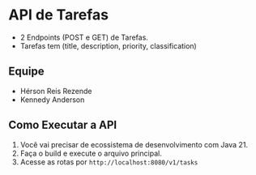 # API de Tarefas
- 2 Endpoints (POST e GET) de Tarefas.
- Tarefas tem (title, description, priority, classification)

## Equipe
- Hérson Reis Rezende
- Kennedy Anderson

## Como Executar a API

1. Você vai precisar de ecossistema de desenvolvimento com Java 21.
2. Faça o build e execute o arquivo principal.
3. Acesse as rotas por `http://localhost:8080/v1/tasks`
